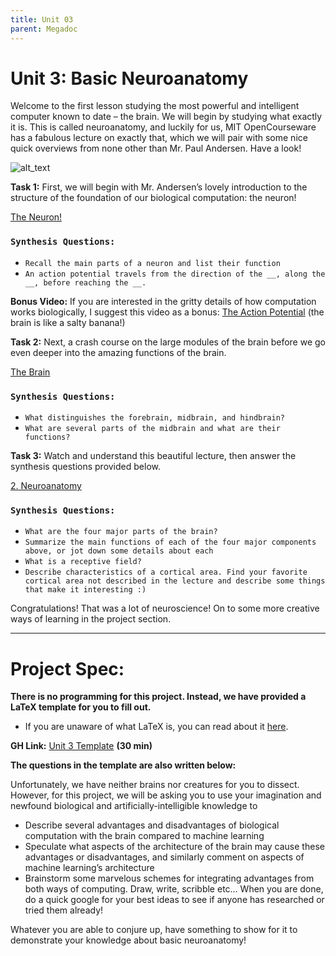 ```yaml
---
title: Unit 03
parent: Megadoc
---
```


# Unit 3: Basic Neuroanatomy 

Welcome to the first lesson studying the most powerful and intelligent computer known to date – the brain. We will begin by studying what exactly it is. This is called neuroanatomy, and luckily for us, MIT OpenCourseware has a fabulous lecture on exactly that, which we will pair with some nice quick overviews from none other than Mr. Paul Andersen. Have a look!


![alt_text](../assets/image2.png "image_tooltip")


**Task 1:** First, we will begin with Mr. Andersen’s lovely introduction to the structure of the foundation of our biological computation: the neuron!

[The Neuron!](https://www.youtube.com/watch?v=HZh0A-lWSmY) 

### `Synthesis Questions:`



* `Recall the main parts of a neuron and list their function`
* `An action potential travels from the direction of the __, along the __, before reaching the __.`

**Bonus Video:** If you are interested in the gritty details of how computation works biologically, I suggest this video as a bonus: [The Action Potential](https://www.youtube.com/watch?v=HYLyhXRp298) (the brain is like a salty banana!)

**Task 2:** Next, a crash course on the large modules of the brain before we go even deeper into the amazing functions of the brain.

[The Brain](https://www.youtube.com/watch?v=kMKc8nfPATI)


### `Synthesis Questions:`



* `What distinguishes the forebrain, midbrain, and hindbrain? `
* `What are several parts of the midbrain and what are their functions?`

**Task 3:** Watch and understand this beautiful lecture, then answer the synthesis questions provided below.

[2. Neuroanatomy](https://www.youtube.com/watch?v=bAkuNXtgrLA&list=PLUl4u3cNGP60IKRN_pFptIBxeiMc0MCJP&index=2)

### `Synthesis Questions:`


* `What are the four major parts of the brain?`
* `Summarize the main functions of each of the four major components above, or jot down some details about each`
* `What is a receptive field?`
* `Describe characteristics of a cortical area. Find your favorite cortical area not described in the lecture and describe some things that make it interesting :)`

Congratulations! That was a lot of neuroscience! On to some more creative ways of learning in the project section.

---

# **Project Spec:**

**There is no programming for this project. Instead, we have provided a LaTeX template for you to fill out.**

* If you are unaware of what LaTeX is, you can read about it [here](https://www.latex-project.org/about/).

**GH Link:** [Unit 3 Template](https://github.com/interactive-intelligence/intro-neuro-ai-website/blob/main/notebooks/unit-03/basic_neuro_project.tex) **(30 min)**

**The questions in the template are also written below:**

Unfortunately, we have neither brains nor creatures for you to dissect. However, for this project, we will be asking you to use your imagination and newfound biological and artificially-intelligible knowledge to 



* Describe several advantages and disadvantages of biological computation with the brain compared to machine learning
* Speculate what aspects of the architecture of the brain may cause these advantages or disadvantages, and similarly comment on aspects of machine learning’s architecture
* Brainstorm some marvelous schemes for integrating advantages from both ways of computing. Draw, write, scribble etc… When you are done, do a quick google for your best ideas to see if anyone has researched or tried them already!

Whatever you are able to conjure up, have something to show for it to demonstrate your knowledge about basic neuroanatomy!
